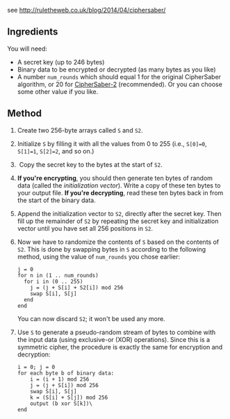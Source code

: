 see <http://ruletheweb.co.uk/blog/2014/04/ciphersaber/>


Ingredients
-----------

You will need:

-   A secret key (up to 246 bytes)
-   Binary data to be encrypted or decrypted (as many bytes as you like)
-   A number `num_rounds` which should equal 1 for the original
    CipherSaber algorithm, or 20 for [CipherSaber-2][] (recommended). Or
    you can choose some other value if you like.


Method
------

1.  Create two 256-byte arrays called `S` and `S2`.
2.  Initialize `S` by filling it with all the values from 0 to 255
    (i.e., `S[0]=0`, `S[1]=1`, `S[2]=2`, and so on.)
3.   Copy the secret key to the bytes at the start of `S2`.
4.  **If you're encrypting**, you should then generate ten bytes of
    random data (called the *initialization vector*). Write a copy of
    these ten bytes to your output file. **If you're decrypting**, read
    these ten bytes back in from the start of the binary data.
5.  Append the initialization vector to `S2`, directly after the secret
    key. Then fill up the remainder of `S2` by repeating the secret key
    and initialization vector until you have set all 256 positions in
    `S2`.
6.  Now we have to randomize the contents of `S` based on the contents
    of `S2`. This is done by swapping bytes in `S` according to the
    following method, using the value of `num_rounds` you chose earlier:

        j = 0
        for n in (1 .. num_rounds)
          for i in (0 .. 255)
            j = (j + S[i] + S2[i]) mod 256
            swap S[i], S[j]
          end
        end

    You can now discard `S2`; it won't be used any more.

7.  Use `S` to generate a pseudo-random stream of bytes to combine with
    the input data (using exclusive-or (XOR) operations). Since this is
    a symmetric cipher, the procedure is exactly the same for encryption
    and decryption:

        i = 0; j = 0
        for each byte b of binary data:
            i = (i + 1) mod 256
            j = (j + S[i]) mod 256
            swap S[i], S[j]
            k = (S[i] + S[j]) mod 256
            output (b xor S[k])\
        end

  [CipherSaber-2]: http://ciphersaber.gurus.org/faq.html#cs2

